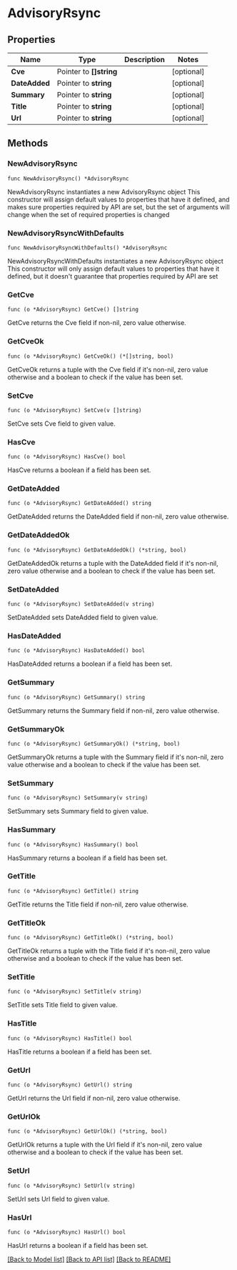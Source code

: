 # AdvisoryRsync

## Properties

Name | Type | Description | Notes
------------ | ------------- | ------------- | -------------
**Cve** | Pointer to **[]string** |  | [optional] 
**DateAdded** | Pointer to **string** |  | [optional] 
**Summary** | Pointer to **string** |  | [optional] 
**Title** | Pointer to **string** |  | [optional] 
**Url** | Pointer to **string** |  | [optional] 

## Methods

### NewAdvisoryRsync

`func NewAdvisoryRsync() *AdvisoryRsync`

NewAdvisoryRsync instantiates a new AdvisoryRsync object
This constructor will assign default values to properties that have it defined,
and makes sure properties required by API are set, but the set of arguments
will change when the set of required properties is changed

### NewAdvisoryRsyncWithDefaults

`func NewAdvisoryRsyncWithDefaults() *AdvisoryRsync`

NewAdvisoryRsyncWithDefaults instantiates a new AdvisoryRsync object
This constructor will only assign default values to properties that have it defined,
but it doesn't guarantee that properties required by API are set

### GetCve

`func (o *AdvisoryRsync) GetCve() []string`

GetCve returns the Cve field if non-nil, zero value otherwise.

### GetCveOk

`func (o *AdvisoryRsync) GetCveOk() (*[]string, bool)`

GetCveOk returns a tuple with the Cve field if it's non-nil, zero value otherwise
and a boolean to check if the value has been set.

### SetCve

`func (o *AdvisoryRsync) SetCve(v []string)`

SetCve sets Cve field to given value.

### HasCve

`func (o *AdvisoryRsync) HasCve() bool`

HasCve returns a boolean if a field has been set.

### GetDateAdded

`func (o *AdvisoryRsync) GetDateAdded() string`

GetDateAdded returns the DateAdded field if non-nil, zero value otherwise.

### GetDateAddedOk

`func (o *AdvisoryRsync) GetDateAddedOk() (*string, bool)`

GetDateAddedOk returns a tuple with the DateAdded field if it's non-nil, zero value otherwise
and a boolean to check if the value has been set.

### SetDateAdded

`func (o *AdvisoryRsync) SetDateAdded(v string)`

SetDateAdded sets DateAdded field to given value.

### HasDateAdded

`func (o *AdvisoryRsync) HasDateAdded() bool`

HasDateAdded returns a boolean if a field has been set.

### GetSummary

`func (o *AdvisoryRsync) GetSummary() string`

GetSummary returns the Summary field if non-nil, zero value otherwise.

### GetSummaryOk

`func (o *AdvisoryRsync) GetSummaryOk() (*string, bool)`

GetSummaryOk returns a tuple with the Summary field if it's non-nil, zero value otherwise
and a boolean to check if the value has been set.

### SetSummary

`func (o *AdvisoryRsync) SetSummary(v string)`

SetSummary sets Summary field to given value.

### HasSummary

`func (o *AdvisoryRsync) HasSummary() bool`

HasSummary returns a boolean if a field has been set.

### GetTitle

`func (o *AdvisoryRsync) GetTitle() string`

GetTitle returns the Title field if non-nil, zero value otherwise.

### GetTitleOk

`func (o *AdvisoryRsync) GetTitleOk() (*string, bool)`

GetTitleOk returns a tuple with the Title field if it's non-nil, zero value otherwise
and a boolean to check if the value has been set.

### SetTitle

`func (o *AdvisoryRsync) SetTitle(v string)`

SetTitle sets Title field to given value.

### HasTitle

`func (o *AdvisoryRsync) HasTitle() bool`

HasTitle returns a boolean if a field has been set.

### GetUrl

`func (o *AdvisoryRsync) GetUrl() string`

GetUrl returns the Url field if non-nil, zero value otherwise.

### GetUrlOk

`func (o *AdvisoryRsync) GetUrlOk() (*string, bool)`

GetUrlOk returns a tuple with the Url field if it's non-nil, zero value otherwise
and a boolean to check if the value has been set.

### SetUrl

`func (o *AdvisoryRsync) SetUrl(v string)`

SetUrl sets Url field to given value.

### HasUrl

`func (o *AdvisoryRsync) HasUrl() bool`

HasUrl returns a boolean if a field has been set.


[[Back to Model list]](../README.md#documentation-for-models) [[Back to API list]](../README.md#documentation-for-api-endpoints) [[Back to README]](../README.md)


